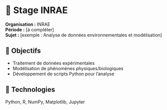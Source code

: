 # 🌱 Stage INRAE

**Organisation :** INRAE  
**Période :** [à compléter]  
**Sujet :** [exemple : Analyse de données environnementales et modélisation]

## 🚀 Objectifs
- Traitement de données expérimentales
- Modélisation de phénomènes physiques/biologiques
- Développement de scripts Python pour l’analyse

## 🧰 Technologies
Python, R, NumPy, Matplotlib, Jupyter
